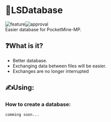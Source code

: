 # 💾LSDatabase
<img alt="feature" src="https://img.shields.io/badge/feature-database-aqua"><img alt="approval" src="https://img.shields.io/badge/approval-not_yet-blue"><br>
Easier database for PocketMine-MP.

## ❓What is it?
- Better database.
- Exchanging data between files will be easier.
- Exchanges are no longer interrupted

## ✍️Using:
### How to create a database:
```PHP
comming soon...
```
